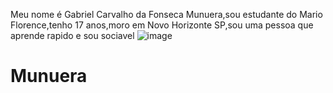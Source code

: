 Meu nome é Gabriel Carvalho da Fonseca Munuera,sou estudante do Mario Florence,tenho 17 anos,moro em Novo Horizonte SP,sou uma pessoa que aprende rapido e sou sociavel
 ![image](https://github.com/user-attachments/assets/eeb50e58-278c-4e55-98a0-8a0d4f0ae67f)
# Munuera
